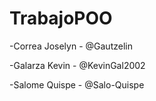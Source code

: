 # TrabajoPOO

-Correa Joselyn - @Gautzelin

-Galarza Kevin - @KevinGal2002

-Salome Quispe - @Salo-Quispe
